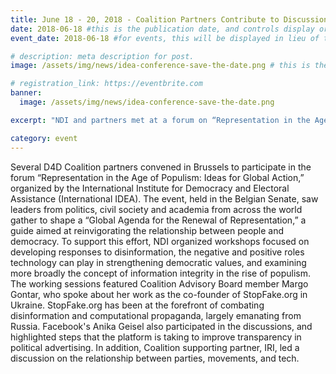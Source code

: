 ```yaml
---
title: June 18 - 20, 2018 - Coalition Partners Contribute to Discussion on Tech's Role in the Rise of Populism
date: 2018-06-18 #this is the publication date, and controls display order.
event_date: 2018-06-18 #for events, this will be displayed in lieu of the post date.

# description: meta description for post.
image: /assets/img/news/idea-conference-save-the-date.png # this is the "thumbnail" image used for teaser and social media contexts throughout the site.

# registration_link: https://eventbrite.com
banner:
  image: /assets/img/news/idea-conference-save-the-date.png

excerpt: "NDI and partners met at a forum on “Representation in the Age of Populism? Ideas for Global Action,” sponsored by the International Institute for Democracy and Electoral Assistance (International IDEA) at the Belgian Senate from June 18-20."

category: event
---
```

Several D4D Coalition partners convened in Brussels to participate in the forum “Representation in the Age of Populism: Ideas for Global Action,” organized by the International Institute for Democracy and Electoral Assistance (International IDEA).  The event, held in the Belgian Senate, saw leaders from politics, civil society and academia from across the world gather to shape a “Global Agenda for the Renewal of Representation,” a guide aimed at reinvigorating the relationship between people and democracy.  To support this effort, NDI organized workshops focused on developing responses to disinformation, the negative and positive roles technology can play in strengthening democratic values, and examining more broadly the concept of information integrity in the rise of populism. The working sessions featured Coalition Advisory Board member Margo Gontar, who spoke about her work as the co-founder of StopFake.org in Ukraine. StopFake.org has been at the forefront of combating disinformation and computational propaganda, largely emanating from Russia. Facebook's Anika Geisel also participated in the discussions, and highlighted steps that the platform is taking to improve transparency in political advertising. In addition, Coalition supporting partner, IRI, led a discussion on the relationship between parties, movements, and tech. 
